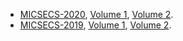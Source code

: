 
- [MICSECS-2020](http://2020.micsecs.org), [Volume 1](), [Volume 2]().
- [MICSECS-2019](http://2019.micsecs.org), [Volume 1](), [Volume 2]().

